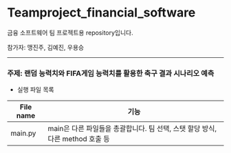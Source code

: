 # Teamproject_financial_software

금융 소프트웨어 팀 프로젝트용 repository입니다.

참가자: 맹진주, 김예진, 우용승

------------------------------------
### 주제: 랜덤 능력치와 FIFA게임 능력치를 활용한 축구 결과 시나리오 예측
+ 실행 파일 목록

|       **File name**       |       **기능**       |    
|---------------------------|----------------------|
|         main.py           | main은 다른 파일들을 총괄합니다. 팀 선택, 스탯 할당 방식, 다른 method 호출 등| 
